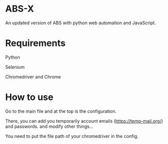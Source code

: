 # ABS-X
An updated version of ABS with python web automation and JavaScript.

# Requirements

Python

Selenium

Chromedriver and Chrome



# How to use

Go to the main file and at the top is the configuration.

There, you can add you temporarily account emails (https://temp-mail.org/) and passwords. and modify other things...

You need to put the file path of your chromedriver in the config.
